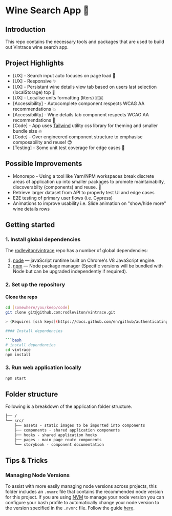 # Wine Search App 🍷

## Introduction

This repo contains the necessary tools and packages that are used to build out Vintrace wine search app.

## Project Highlights

* [UX] - Search input auto focuses on page load 🤯
* [UX] - Responsive ✨
* [UX] - Persistant wine details view tab based on users last selection (localStorage) top	🐘
* [UX] - Localise units formatting (liters) 🇫🇷
* [Accessibility] - Autocomplete component respects WCAG AA recommendations 💥
* [Accessibility] - Wine details tab component respects WCAG AA recommendations 🌈
* [Code] - App uses [Tailwind](https://tailwindcss.com/) utility css library for theming and smaller bundle size 🔥
* [Code] - Over engineered component structure to emphasise composability and reuse! 😍
* [Testing] - Some unit test coverage for edge cases 🤠

## Possible Improvements
* Monorepo - Using a tool like Yarn/NPM workspaces break discrete areas of application up into smaller packages to promote maintainabilty, discoverabilty (components) and reuse. 🚝
* Retrieve larger dataset from API to properly test UI and edge cases
* E2E testing of primary user flows (i.e. Cypress)
* Animations to improve usability i.e. Slide animation on "show/hide more" wine details rows
  
## Getting started

### 1. Install global dependencies

The [rodleviton/vintrace](https://github.com/rodleviton/vintrace) repo has a number of global dependencies:

1. [node](https://nodejs.org/en/) — javaScript runtime built on Chrome's V8 JavaScript engine.
2. [npm](https://www.npmjs.com/get-npm) — Node package manager (Specific versions will be bundled with Node but can be upgraded independently if required).

### 2. Set up the repository

#### Clone the repo

```bash
cd [somewhere/you/keep/code]
git clone git@github.com:rodleviton/vintrace.git

> (Requires [ssh keys](https://docs.github.com/en/github/authenticating-to-github/connecting-to-github-with-ssh) to be configured)

#### Install dependencies

```bash
# install dependencies
cd vintrace
npm install
```

### 3. Run web application locally

```bash
npm start
```

## Folder structure

Following is a breakdown of the application folder structure.

```markdown
├── /
└── src/
    ├── assets - static images to be imported into components
    ├── components - shared application components
    ├── hooks - shared application hooks
    ├── pages - main page route components
    └── storybook - component documentation
```

## Tips & Tricks

### Managing Node Versions

To assist with more easily managing node versions across projects, this folder includes an `.nvmrc` file that contains the recommended node version for this project. If you are using [NVM](https://github.com/nvm-sh) to manage your node version you can configure your bash profile to automatically change your node version to the version specified in the `.nvmrc` file. Follow the guide [here](https://github.com/nvm-sh/nvm#nvmrc).
